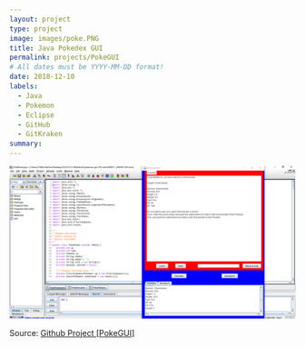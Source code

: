 ```yaml
---
layout: project
type: project
image: images/poke.PNG
title: Java Pokedex GUI
permalink: projects/PokeGUI
# All dates must be YYYY-MM-DD format!
date: 2018-12-10
labels:
  - Java
  - Pokemon
  - Eclipse 
  - GitHub
  - GitKraken
summary: 
---
```

<img class="ui floated rounded image" src="../images/pokegui.PNG">








Source: <a href="https://github.com/ICSatKCC/a9-pokemon-gui-f18-wxh23285815/tree/develop"><i class="large github icon"></i>Github Project [PokeGUI]</a>
